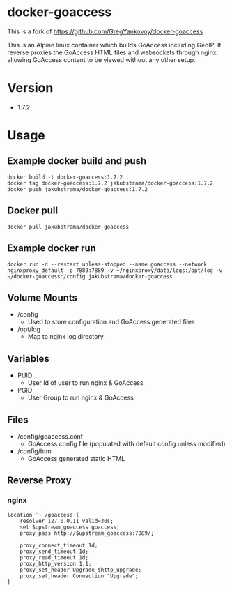 # docker-goaccess

This is a fork of https://github.com/GregYankovoy/docker-goaccess

This is an Alpine linux container which builds GoAccess including GeoIP. It reverse proxies the GoAccess HTML files and websockets through nginx, allowing GoAccess content to be viewed without any other setup.

# Version

- 1.7.2

# Usage

## Example docker build and push

```
docker build -t docker-goaccess:1.7.2 .
docker tag docker-goaccess:1.7.2 jakubstrama/docker-goaccess:1.7.2
docker push jakubstrama/docker-goaccess:1.7.2
```

## Docker pull

```
docker pull jakubstrama/docker-goaccess
```

## Example docker run

```
docker run -d --restart unless-stopped --name goaccess --network nginxproxy_default -p 7889:7889 -v ~/nginxproxy/data/logs:/opt/log -v ~/docker-goaccess:/config jakubstrama/docker-goaccess
```

## Volume Mounts

- /config
  - Used to store configuration and GoAccess generated files
- /opt/log
  - Map to nginx log directory

## Variables

- PUID
  - User Id of user to run nginx & GoAccess
- PGID
  - User Group to run nginx & GoAccess

## Files

- /config/goaccess.conf
  - GoAccess config file (populated with default config unless modified)
- /config/html
  - GoAccess generated static HTML

## Reverse Proxy

### nginx

```
location ^~ /goaccess {
    resolver 127.0.0.11 valid=30s;
    set $upstream_goaccess goaccess;
    proxy_pass http://$upstream_goaccess:7889/;

    proxy_connect_timeout 1d;
    proxy_send_timeout 1d;
    proxy_read_timeout 1d;
    proxy_http_version 1.1;
    proxy_set_header Upgrade $http_upgrade;
    proxy_set_header Connection "Upgrade";
}
```
